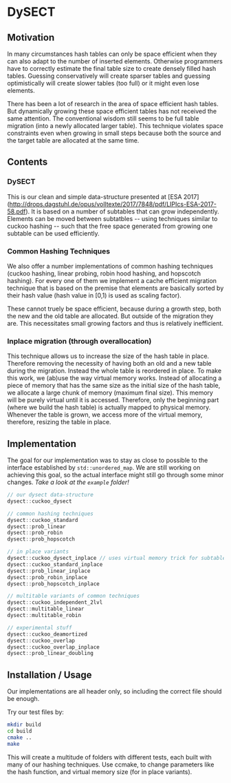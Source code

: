 # DySECT

## Motivation 
In many circumstances hash tables can only be space
efficient when they can also adapt to the number of inserted elements.
Otherwise programmers have to correctly estimate the final table size
to create densely filled hash tables.  Guessing conservatively will
create sparser tables and guessing optimistically will create slower
tables (too full) or it might even lose elements.

There has been a lot of research in the area of space efficient hash
tables.  But dynamically growing these space efficient tables has not
received the same attention.  The conventional wisdom still seems to
be full table migration (into a newly allocated larger table).  This
technique violates space constraints even when growing in small steps
because both the source and the target table are allocated at the same
time.

## Contents

### DySECT
This is our clean and simple data-structure presented at [ESA 2017]
(http://drops.dagstuhl.de/opus/volltexte/2017/7848/pdf/LIPIcs-ESA-2017-58.pdf).
It is based on a number of subtables that can grow independently.
Elements can be moved between subtatbles -- using techniques similar
to cuckoo hashing -- such that the free space generated from growing
one subtable can be used efficiently.

### Common Hashing Techniques
We also offer a number implementations of common hashing techniques
(cuckoo hashing, linear probing, robin hood hashing, and hopscotch
hashing).  For every one of them we implement a cache efficient
migration technique that is based on the premise that elements are
basically sorted by their hash value (hash value in [0,1) is used as
scaling factor).

These cannot truely be space efficient, because during a growth step,
both the new and the old table are allocated.  But outside of the
migration they are.  This necessitates small growing factors and thus
is relatively inefficient.

### Inplace migration (through overallocation)
This technique allows us to increase the size of the hash table in
place.  Therefore removing the necessity of having both an old and a
new table during the migration.  Instead the whole table is reordered
in place.  To make this work, we (ab)use the way virtual memory works.
Instead of allocating a piece of memory that has the same size as the
initial size of the hash table, we allocate a large chunk of memory
(maximum final size).  This memory will be purely virtual until it is
accessed.  Therefore, only the beginning part (where we build the hash
table) is actually mapped to physical memory.  Whenever the table is
grown, we access more of the virtual memory, therefore, resizing the
table in place.

## Implementation
The goal for our implementation was to stay as close
to possible to the interface established by `std::unordered_map`.  We
are still working on achieving this goal, so the actual interface
might still go through some minor changes.  *Take a look at the
`example` folder!*

```cpp
// our dysect data-structure
dysect::cuckoo_dysect

// common hashing techniques
dysect::cuckoo_standard
dysect::prob_linear
dysect::prob_robin
dysect::prob_hopscotch

// in place variants
dysect::cuckoo_dysect_inplace // uses virtual memory trick for subtable migration
dysect::cuckoo_standard_inplace
dysect::prob_linear_inplace
dysect::prob_robin_inplace
dysect::prob_hopscotch_inplace

// multitable variants of common techniques
dysect::cuckoo_independent_2lvl
dysect::multitable_linear
dysect::multitable_robin

// experimental stuff
dysect::cuckoo_deamortized
dysect::cuckoo_overlap
dysect::cuckoo_overlap_inplace
dysect::prob_linear_doubling

```

## Installation / Usage
Our implementations are all header only, so including the correct file
should be enough.

Try our test files by:

```sh
mkdir build
cd build
cmake ..
make
```

This will create a multitude of folders with different tests, each
built with many of our hashing techniques. Use ccmake, to change
parameters like the hash function, and virtual memory size (for in place
variants).
